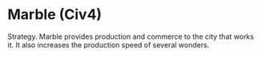 # Marble (Civ4)

Strategy.
Marble provides production and commerce to the city that works it. It also increases the production speed of several wonders.